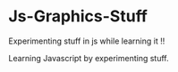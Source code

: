 # Js-Graphics-Stuff
Experimenting stuff in js while learning it !!

Learning Javascript by experimenting stuff.
